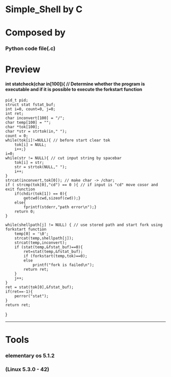 Simple_Shell by C
================
# Composed by
### Python code file(.c)

# Preview
#### int statcheck(char in[100]){ // Determine whether the program is executable and if it is possible to execute the forkstart function
    pid_t pid;
    struct stat fstat_buf;
    int i=0, count=0, j=0;
    int ret;
    char inconvert[100] = "/";
    char temp[100] = "";
    char *tok[100];
    char *str = strtok(in," ");
    count = 0;
    while(tok[i]!=NULL){ // before start clear tok
        tok[i] = NULL;
        i++;}
    i=0;
    while(str != NULL){ // cut input string by spacebar
        tok[i] = str;
        str = strtok(NULL," ");
        i++;
    }
    strcat(inconvert,tok[0]); // make char -> /char;
    if ( strcmp(tok[0],"cd") == 0 ){ // if input is "cd" move cosor and exit function
        if(chdir(tok[1]) == 0){ 
            getcwd(cwd,sizeof(cwd));}
        else{
            fprintf(stderr,"path error\n");}
        return 0;
    }

    while(shellpath[j] != NULL) { // use stored path and start fork using forkstart function
        temp[0] = '\0';
        strcat(temp,shellpath[j]);
        strcat(temp,inconvert);
        if (stat(temp,&fstat_buf)==0){
            ret=stat(temp,&fstat_buf);
            if (forkstart(temp,tok)==0);
            else
                printf("fork is failed\n");
            return ret;
        }
        j++;
    }
    ret = stat(tok[0],&fstat_buf);
    if(ret==-1){
        perror("stat");
    }
    return ret;
}
* * *
# Tools
### elementary os 5.1.2
### (Linux 5.3.0 - 42)
	